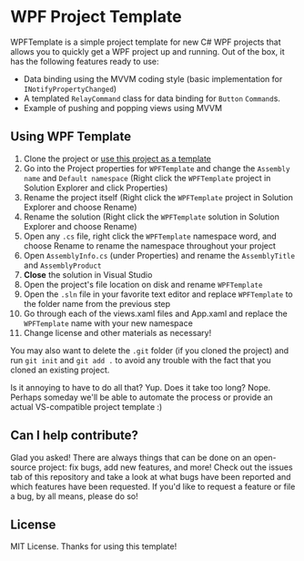 # WPF Project Template

WPFTemplate is a simple project template for new C# WPF projects that allows you to quickly get a WPF project up and running. Out of the box, it has the following features ready to use:

* Data binding using the MVVM coding style (basic implementation for `INotifyPropertyChanged`)
* A templated `RelayCommand` class for data binding for `Button` `Command`s.
* Example of pushing and popping views using MVVM

## Using WPF Template

1. Clone the project or [use this project as a template](https://github.com/Deadpikle/WPFTemplate/generate)
2. Go into the Project properties for `WPFTemplate` and change the `Assembly name` and `Default namespace` (Right click the `WPFTemplate` project in Solution Explorer and click Properties)
3. Rename the project itself (Right click the `WPFTemplate` project in Solution Explorer and choose Rename)
4. Rename the solution (Right click the `WPFTemplate` solution in Solution Explorer and choose Rename)
5. Open any `.cs` file, right click the `WPFTemplate` namespace word, and choose Rename to rename the namespace throughout your project
6. Open `AssemblyInfo.cs` (under Properties) and rename the `AssemblyTitle` and `AssemblyProduct`
7. **Close** the solution in Visual Studio
8. Open the project's file location on disk and rename `WPFTemplate`
9. Open the `.sln` file in your favorite text editor and replace `WPFTemplate` to the folder name from the previous step
10. Go through each of the views.xaml files and App.xaml and replace the `WPFTemplate` name with your new namespace
11. Change license and other materials as necessary!

You may also want to delete the `.git` folder (if you cloned the project) and run `git init` and `git add .` to avoid any trouble with the fact that you cloned an existing project.

Is it annoying to have to do all that? Yup. Does it take too long? Nope. Perhaps someday we'll be able to automate the process or provide an actual VS-compatible project template :)

## Can I help contribute?

Glad you asked! There are always things that can be done on an open-source project: fix bugs, add new features, and more! Check out the issues tab of this repository and take a look at what bugs have been reported and which features have been requested. If you'd like to request a feature or file a bug, by all means, please do so!

## License

MIT License. Thanks for using this template!
